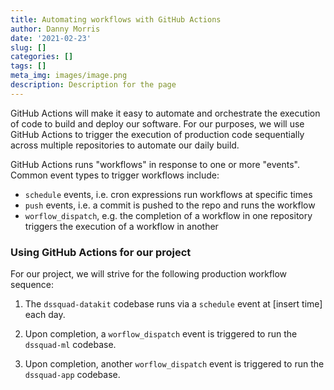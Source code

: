 ```yaml
---
title: Automating workflows with GitHub Actions
author: Danny Morris
date: '2021-02-23'
slug: []
categories: []
tags: []
meta_img: images/image.png
description: Description for the page
---
```


GitHub Actions will make it easy to automate and orchestrate the execution of code to build and deploy our software. For our purposes, we will use GitHub Actions to trigger the execution of production code sequentially across multiple repositories to automate our daily build.

GitHub Actions runs "workflows" in response to one or more "events". Common event types to trigger workflows include:

- `schedule` events, i.e. cron expressions run workflows at specific times
- `push` events, i.e. a commit is pushed to the repo and runs the workflow
- `worflow_dispatch`, e.g. the completion of a workflow in one repository triggers the execution of a workflow in another

### Using GitHub Actions for our project

For our project, we will strive for the following production workflow sequence:

1. The `dssquad-datakit` codebase runs via a `schedule` event at [insert time] each day. 

2. Upon completion, a `worflow_dispatch` event is triggered to run the `dssquad-ml` codebase. 

3. Upon completion, another `worflow_dispatch` event is triggered to run the `dssquad-app` codebase.

